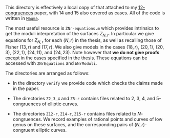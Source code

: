 This directory is effectively a local copy of that attached to my [12-congruences](https://github.com/SamFrengley/12-congruences.git) paper, with 14 and 15 also covered as cases. All of the code is written in [`Magma`](http://magma.maths.usyd.edu.au/magma/).

The most useful resource is `ZNr-equations.m` which provides intrinsics to get the moduli interpretation of the surfaces $Z_{N,r}$. In particular we give equations for $Z_{N,r}$ for each $(N,r)$ in the thesis, as well as recalling those of Fisher $(13,r)$ and $(17,r)$. We also give models in the cases $(18,r)$, $(20,1)$, $(20,3)$, $(22,1)$, $(24,11)$, and $(24,23)$. Note however that **we do not give proofs** except in the cases specified in the thesis. These equations can be accessed with `ZNrEquations` and `WNrModuli`.
  
The directories are arranged as follows:
- In the directory `verify` we provide code which checks the claims made in the paper.

- The directories `Z2_3_4` and `Z5-r` contains files related to 2, 3, 4, and 5-congruences of elliptic curves.

- The directories `Z12-r`, `Z14-r`, `Z15-r` contains files related to $N$-congruences. We record examples of rational points and curves of low genus on these surfaces, and the corresponding pairs of $(N, r)$-congruent elliptic curves.
